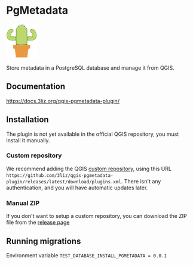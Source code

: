 # PgMetadata

![icon](pg_metadata/resources/icons/icon.png)

Store metadata in a PostgreSQL database and manage it from QGIS.

## Documentation

https://docs.3liz.org/qgis-pgmetadata-plugin/

## Installation

The plugin is not yet available in the official QGIS repository, you must install it manually.

### Custom repository

We recommend adding the QGIS 
[custom repository](https://docs.qgis.org/testing/en/docs/user_manual/plugins/plugins.html#the-settings-tab),
using this URL `https://github.com/3liz/qgis-pgmetadata-plugin/releases/latest/download/plugins.xml`.
There isn't any authentication, and you will have automatic updates later.

### Manual ZIP

If you don't want to setup a custom repository, you can download the ZIP file from the
[release page](https://github.com/3liz/qgis-pgmetadata-plugin/releases)

## Running migrations

Environment variable `TEST_DATABASE_INSTALL_PGMETADATA = 0.0.1`
